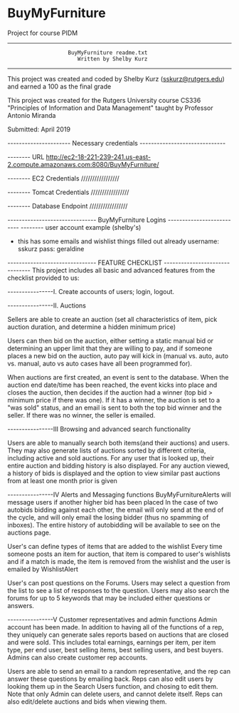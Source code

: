 # BuyMyFurniture
Project for course PIDM

---------------------------------------------------------------------------

                       BuyMyFurniture readme.txt
	                      Written by Shelby Kurz

---------------------------------------------------------------------------

This project was created and coded by Shelby Kurz (sskurz@rutgers.edu) 
and earned a 100 as the final grade

This project was created for the Rutgers University
course CS336 "Principles of Information and Data 
Management" taught by Professor Antonio Miranda

Submitted: April 2019



---------------------- Necessary credentials ------------------------------

-------- URL
http://ec2-18-221-239-241.us-east-2.compute.amazonaws.com:8080/BuyMyFurniture/


-------- EC2 Credentials
/////////////////

-------- Tomcat Credentials
/////////////////


-------- Database Endpoint
/////////////////



------------------------------- BuyMyFurniture Logins --------------------------
-------- user account example (shelby's)
* this has some emails and wishlist things filled out already
username: sskurz
pass: geraldine


------------------------------- FEATURE CHECKLIST -------------------------------
This project includes all basic and advanced features from the checklist provided to us:


----------------I. Create accounts of users; login, logout.

----------------II. Auctions
   
Sellers are able to create an auction (set all characteristics of item, pick auction
duration, and determine a hidden minimum price)

Users can then bid on the auction, either setting a static manual bid or determining
an upper limit that they are willing to pay, and if someone places a new bid on the
auction, auto pay will kick in (manual vs. auto, auto vs. manual, auto vs auto cases
have all been programmed for). 

When auctions are first created, an event is sent to the database. When the 
auction end date/time has been reached, the event kicks into place and closes
the auction, then decides if the auction had a winner (top bid > minimum price
if there was one). If it has a winner, the auction is set to a "was sold" status, and an
email is sent to both the top bid winner and the seller.
If there was no winner, the seller is emailed.

----------------III Browsing and advanced search functionality
    
Users are able to manually search both items(and their auctions) and users.
They may also generate lists of auctions sorted by different criteria, including
active and sold auctions.
For any user that is looked up, their entire auction and bidding history is also displayed.
For any auction viewed, a history of bids is displayed and the option to view similar
past auctions from at least one month prior is given 


----------------IV Alerts and Messaging functions
BuyMyFurnitureAlerts will message users if another higher bid has been placed
In the case of two autobids bidding against each other, the email will only send
at the end of the cycle, and will only email the losing bidder (thus no spamming
of inboxes). The entire history of autobidding will be available to see on the 
auctions page.

User's can define types of items that are added to the wishlist
Every time someone posts an item for auction, that item is compared
to user's wishlists and if a match is made, the item is removed from the 
wishlist and the user is emailed by WishlistAlert

User's can post questions on the Forums. Users may select a question from
the list to see a list of responses to the question.
Users may also search the forums for up to 5 keywords that may be 
included either questions or answers.


----------------V Customer representatives and admin functions
Admin account has been made. In addition to having all of the functions
of a rep, they uniquely can generate sales reports based on auctions
that are closed and were sold. This includes total earnings, earnings
per item, per item type, per end user, best selling items, best selling users,
and best buyers. Admins can also create customer rep accounts.

Users are able to send an email to a random representative, and the 
rep can answer these questions by emailing back. Reps can also
edit users by looking them up in the Search Users function, and chosing to edit them. 
Note that only Admin can delete users, and cannot delete itself.
Reps can also edit/delete auctions and bids when viewing them.
